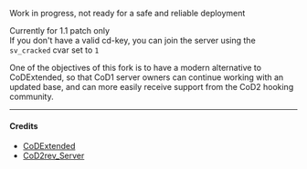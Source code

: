 Work in progress, not ready for a safe and reliable deployment

Currently for 1.1 patch only  
If you don't have a valid cd-key, you can join the server using the `sv_cracked` cvar set to `1`

One of the objectives of this fork is to have a modern alternative to CoDExtended, so that CoD1 server owners can continue working with an updated base, and can more easily receive support from the CoD2 hooking community.
___
#### Credits
- [CoDExtended](https://github.com/xtnded/codextended)
- [CoD2rev_Server](https://github.com/voron00/CoD2rev_Server)
